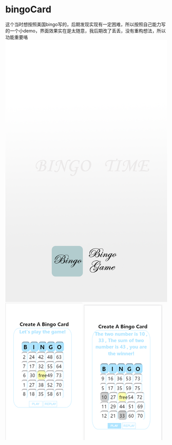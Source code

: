 # bingoCard
这个当时想按照美国bingo写的，后期发现实现有一定困难，所以按照自己能力写的一个小demo，界面效果实在是太随意，我后期改了丢丢，没有重构想法，所以功能重要咯
![启动界面](welcome.png)
![开始界面](index.png)
![游戏中效果](play.png)
